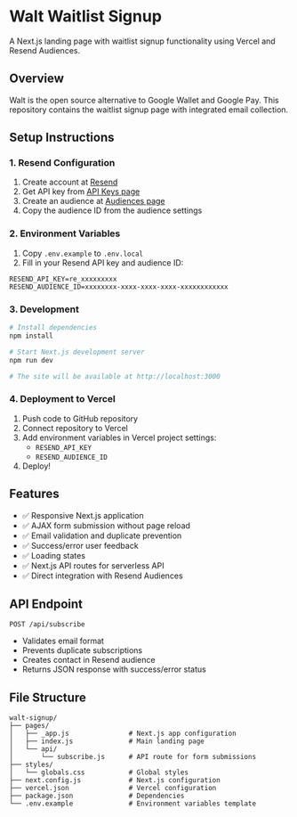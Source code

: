 # Walt Waitlist Signup

A Next.js landing page with waitlist signup functionality using Vercel and Resend Audiences.

## Overview

Walt is the open source alternative to Google Wallet and Google Pay. This repository contains the waitlist signup page with integrated email collection.

## Setup Instructions

### 1. Resend Configuration

1. Create account at [Resend](https://resend.com)
2. Get API key from [API Keys page](https://resend.com/api-keys)
3. Create an audience at [Audiences page](https://resend.com/audiences)
4. Copy the audience ID from the audience settings

### 2. Environment Variables

1. Copy `.env.example` to `.env.local`
2. Fill in your Resend API key and audience ID:
```
RESEND_API_KEY=re_xxxxxxxxx
RESEND_AUDIENCE_ID=xxxxxxxx-xxxx-xxxx-xxxx-xxxxxxxxxxxx
```

### 3. Development

```bash
# Install dependencies
npm install

# Start Next.js development server
npm run dev

# The site will be available at http://localhost:3000
```

### 4. Deployment to Vercel

1. Push code to GitHub repository
2. Connect repository to Vercel
3. Add environment variables in Vercel project settings:
   - `RESEND_API_KEY`
   - `RESEND_AUDIENCE_ID`
4. Deploy!

## Features

- ✅ Responsive Next.js application
- ✅ AJAX form submission without page reload  
- ✅ Email validation and duplicate prevention
- ✅ Success/error user feedback
- ✅ Loading states
- ✅ Next.js API routes for serverless API
- ✅ Direct integration with Resend Audiences

## API Endpoint

`POST /api/subscribe`
- Validates email format
- Prevents duplicate subscriptions
- Creates contact in Resend audience
- Returns JSON response with success/error status

## File Structure

```
walt-signup/
├── pages/
│   ├── _app.js               # Next.js app configuration
│   ├── index.js              # Main landing page
│   └── api/
│       └── subscribe.js      # API route for form submissions
├── styles/
│   └── globals.css           # Global styles
├── next.config.js            # Next.js configuration
├── vercel.json               # Vercel configuration
├── package.json              # Dependencies
└── .env.example              # Environment variables template
```
